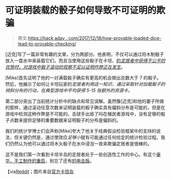 # 可证明装载的骰子如何导致不可证明的欺骗

> 原文:[https://hack aday . com/2017/12/18/how-provable-loaded-dice-lead-to-provable-checking/](https://hackaday.com/2017/12/18/how-provably-loaded-dice-lead-to-unprovable-cheating/)

[迈克]写了一篇非常有趣的文章，分为两部分。他表明，不仅可以通过将木制骰子放入一盘水中来装载它们，而且当使用这些骰子在卡坦、[的*定居者中获得不公平的优势时，对游戏中骰子滚动的观察不足以证明作弊正在发生*](https://izbicki.me/blog/how-to-cheat-at-settlers-of-catan-by-loading-the-dice-and-prove-it-with-p-values.html)。

[Mike]首先证明了他的一对满载骰子确实有更高的机会掷出总数大于 7 的骰子。然后，他展示了如何让卡坦玩家的*定居者利用这一知识，通过采取针对加载骰子的倾斜分布的行动，在典型游戏中平均获得 5-15 张额外的资源卡。*

第二部分突出了当前统计分析中的缺点和常见误解。虽然像[迈克]和他的妻子所做的那样，通过滚动任意次数来证明装载的骰子确实具有偏斜分布是可能的，但是在游戏中检测这种作弊是不可能的。击球手出局了吗在殖民者游戏中，没有足够的骰子点数来提供足够的重要数据来证明骰子的分布是偏斜的。

我们的统计学博士们会声称[Mike]夸大了他关于经典假设检验框架中的支持的说法，但关键仍然是，通过使效应*足够小*就有可能通过任何给定的统计检验过程。我们仍然认为他可以通过将木头骰子在水中浸泡一夜来欺骗定居者是很棒的。

这不是我们第一次看到卡坦半岛的定居者处于一些创造性工作的中心。有这个[豪华，手工制作的重启](https://hackaday.com/2016/10/30/ultra-polished-handmade-settlers-of-catan-redux/)，别忘了还有[的电击版](https://hackaday.com/2016/08/08/electroshock-timer-will-speed-up-every-game-of-settlers-of-catan/)。

【via[Reddit](https://www.reddit.com/r/geek/comments/7k0q1k/how_to_cheat_at_settlers_by_loading_the_dice_and/)；图片来自[官方卡坦岛](http://catan.com)